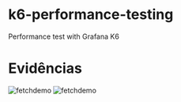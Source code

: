 # k6-performance-testing

Performance test with Grafana K6
# Evidências
![fetchdemo](https://github.com/user-attachments/assets/6902ebe7-6ef6-43f9-89b2-ae30b4bf582e)
![fetchdemo](https://github.com/user-attachments/assets/f4deb4a0-9834-4c81-8363-9665c16253cd)
